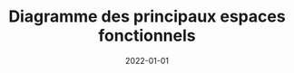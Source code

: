 ---
title: "Diagramme des principaux espaces fonctionnels"
collection: figures
permalink: /figures/diagramme-espaces-fonctionnels
date: 2022-01-01
overleaf: 'https://fr.overleaf.com/read/tjkdmmysgmmw'
citation: " "
img: "/images/figures/diagramme-espaces-fonctionnels.png"
---